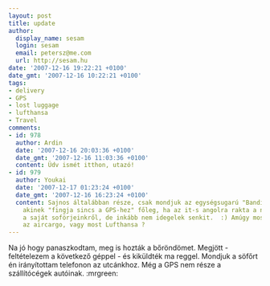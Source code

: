 ```yaml
---
layout: post
title: update
author:
  display_name: sesam
  login: sesam
  email: petersz@me.com
  url: http://sesam.hu
date: '2007-12-16 19:22:21 +0100'
date_gmt: '2007-12-16 10:22:21 +0100'
tags:
- delivery
- GPS
- lost luggage
- lufthansa
- Travel
comments:
- id: 978
  author: Ardin
  date: '2007-12-16 20:03:36 +0100'
  date_gmt: '2007-12-16 11:03:36 +0100'
  content: Üdv ismét itthon, utazó!
- id: 979
  author: Youkai
  date: '2007-12-17 01:23:24 +0100'
  date_gmt: '2007-12-16 16:23:24 +0100'
  content: Sajnos általábban része, csak mondjuk az egységsugarú "Bandika" a soför,
    akinek "fingja sincs a GPS-hez" főleg, ha az it-s angolra rakta a nyelvi beállítást.  Mesélhetnék
    a saját soförjeinkről, de inkább nem idegelek senkit.  :) Amúgy most is BA. volt
    az aircargo, vagy most Lufthansa ?
---
```


Na jó hogy panaszkodtam, meg is hozták a bőröndömet. Megjött - feltételezem a következő géppel - és kiküldték ma reggel. Mondjuk a söfőrt én irányítottam telefonon az utcánkhoz. Még a GPS nem része a szállítócégek autóinak. :mrgreen:
